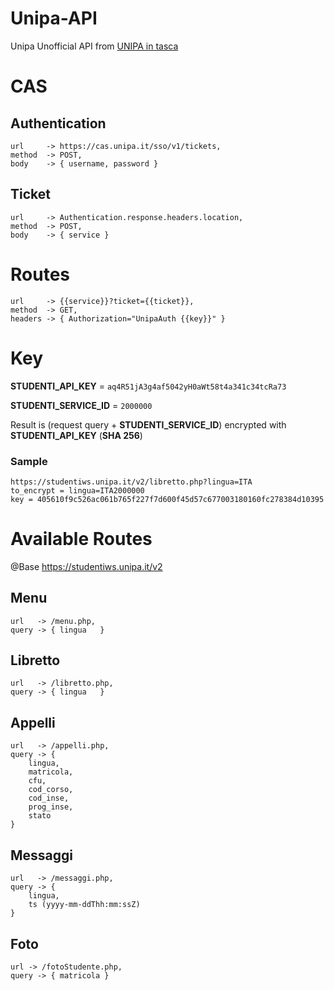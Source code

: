 # Unipa-API
Unipa Unofficial API from [UNIPA in tasca](https://play.google.com/store/apps/details?id=it.aranciaict.unipaintasca)

# CAS

## Authentication
```
url     -> https://cas.unipa.it/sso/v1/tickets,
method  -> POST,
body    -> { username, password }
```

## Ticket
```
url     -> Authentication.response.headers.location,
method  -> POST,
body    -> { service }
```

# Routes

```
url     -> {{service}}?ticket={{ticket}},
method  -> GET,
headers -> { Authorization="UnipaAuth {{key}}" }
```

# Key

**STUDENTI_API_KEY** = ```aq4R51jA3g4af5042yH0aWt58t4a341c34tcRa73```

**STUDENTI_SERVICE_ID** = ```2000000```

Result is (request query + **STUDENTI\_SERVICE\_ID**) encrypted with **STUDENTI\_API\_KEY** (**SHA 256**)

### Sample

```
https://studentiws.unipa.it/v2/libretto.php?lingua=ITA
to_encrypt = lingua=ITA2000000
key = 405610f9c526ac061b765f227f7d600f45d57c677003180160fc278384d10395
```

# Available Routes
@Base https://studentiws.unipa.it/v2

## Menu
```
url   -> /menu.php,
query -> { lingua	}
```

## Libretto
```
url   -> /libretto.php,
query -> { lingua	}
```

## Appelli
```
url   -> /appelli.php,
query -> { 
	lingua,
	matricola,
	cfu,
	cod_corso,
	cod_inse,
	prog_inse,
	stato 
}
```

## Messaggi
```
url   -> /messaggi.php,
query -> {
	lingua,
	ts (yyyy-mm-ddThh:mm:ssZ)
}
```

## Foto
```
url -> /fotoStudente.php,
query -> { matricola }
```

